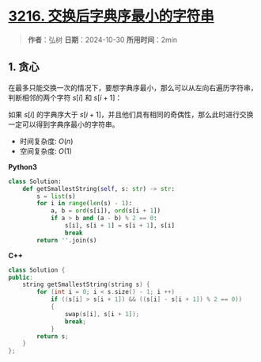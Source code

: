 # [3216. 交换后字典序最小的字符串](https://leetcode.cn/problems/lexicographically-smallest-string-after-a-swap/description/)

> **作者**：弘树
> **日期**：2024-10-30
> **所用时间**：2min

## 1. 贪心

在最多只能交换一次的情况下，要想字典序最小，那么可以从左向右遍历字符串，判断相邻的两个字符 $s[i]$ 和 $s[i + 1]$：

如果 $s[i]$ 的字典序大于 $s[i + 1]$，并且他们具有相同的奇偶性，那么此时进行交换一定可以得到字典序最小的字符串。

- 时间复杂度: $O(n)$
- 空间复杂度: $O(1)$

**Python3**

```python
class Solution:
    def getSmallestString(self, s: str) -> str:
        s = list(s)
        for i in range(len(s) - 1):
            a, b = ord(s[i]), ord(s[i + 1])
            if a > b and (a - b) % 2 == 0:
                s[i], s[i + 1] = s[i + 1], s[i]
                break
        return ''.join(s)
```

**C++**

```C++
class Solution {
public:
    string getSmallestString(string s) {
        for (int i = 0; i < s.size() - 1; i ++)
            if ((s[i] > s[i + 1]) && ((s[i] - s[i + 1]) % 2 == 0))
            {
                swap(s[i], s[i + 1]);
                break;
            }
        return s;
    }
};
```